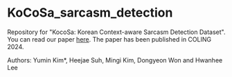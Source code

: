 # KoCoSa_sarcasm_detection
Repository for "KocoSa: Korean Context-aware Sarcasm Detection Dataset". You can read our paper [here](https://arxiv.org/abs/2402.14428). The paper has been published in COLING 2024.

Authors: Yumin Kim\*, Heejae Suh, Mingi Kim, Dongyeon Won and Hwanhee Lee

